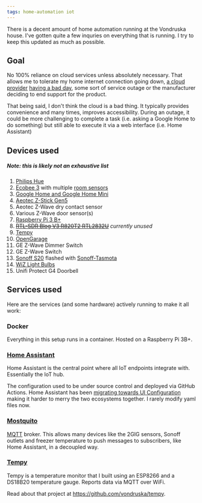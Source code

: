 ```yaml
---
tags: home-automation iot
---
```


There is a decent amount of home automation running at the Vondruska house. I've gotten quite a few inquries on everything that is running. I try to keep this updated as much as possible.
<!--more-->

## Goal
No 100% reliance on cloud services unless absolutely necessary. That allows me to tolerate my home internet connection going down, [a cloud provider](https://status.cloud.google.com/incident/cloud-networking/19009) [having a bad day](https://aws.amazon.com/message/11201/), some sort of service outage or the manufacturer deciding to end support for the product.

That being said, I don't think the cloud is a bad thing. It typically provides convenience and many times, improves accessibility. During an outage, it could be more challenging to complete a task (i.e. asking a Google Home to do something) but still able to execute it via a web interface (i.e. Home Assistant)

## Devices used

##### Note: this is likely not an exhaustive list

1. [Philips Hue](https://www.meethue.com)
1. [Ecobee 3](https://www.ecobee.com) with multiple [room sensors](https://www.ecobee.com/room-sensors/)
1. [Google Home and Google Home Mini](https://www.google.com/home)
1. [Aeotec Z-Stick Gen5](https://aeotec.com/z-wave-usb-stick)
1. Aeotec Z-Wave dry contact sensor
1. Various Z-Wave door sensor(s)
1. [Raspberry Pi 3 B+](https://www.raspberrypi.org/products/raspberry-pi-3-model-b-plus/)
1. [~~RTL-SDR Blog V3 R820T2 RTL2832U~~](https://www.amazon.com/gp/product/B011HVUEME) *currently unused*
1. [Tempy](#tempy)
1. [OpenGarage](https://opengarage.io/)
1. GE Z-Wave Dimmer Switch
1. GE Z-Wave Switch
1. [Sonoff S20](https://www.itead.cc/smart-socket.html) flashed with [Sonoff-Tasmota](https://github.com/arendst/Sonoff-Tasmota)
1. [WiZ Light Bulbs](https://www.wizconnected.com/en-US/consumer/)
1. Unifi Protect G4 Doorbell

## Services used

Here are the services (and some hardware) actively running to make it all work:

### Docker

Everything in this setup runs in a container. Hosted on a Raspberry Pi 3B+.

### [Home Assistant](https://home-assistant.io)

Home Assistant is the central point where all IoT endpoints integrate with. Essentially the IoT hub.

The configuration used to be under source control and deployed via GitHub Actions. Home Assistant has been [migrating towards UI Configuration](https://www.home-assistant.io/blog/2020/04/14/the-future-of-yaml/) making it harder to merry the two ecosystems together. I rarely modify yaml files now.

### [Mostquito](https://mosquitto.org/)

[MQTT](http://mqtt.org) broker. This allows many devices like the 2GIG sensors, Sonoff outlets and freezer temperature to push messages to subscribers, like Home Assistant, in a decoupled way.

### [Tempy](https://github.com/vondruska/tempy)

Tempy is a temperature monitor that I built using an ESP8266 and a DS18B20 temperature gauge. Reports data via MQTT over WiFi.

Read about that project at https://github.com/vondruska/tempy.
